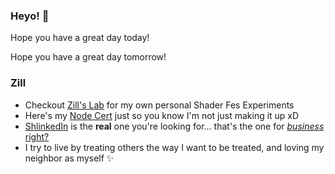 ### Heyo! 👋

Hope you have a great day today!

Hope you have a great day tomorrow!

### Zill
- Checkout [Zill's Lab](https://wswoodruff.github.io/zills-lab-site) for my own personal Shader Fes Experiments
- Here's my [Node Cert](https://www.credly.com/badges/dc107cd5-6665-4e41-9cf0-406a25a9813c) just so you know I'm not just making it up xD
- [ShlinkedIn](https://shlinkedin.com) is the **real** one you're looking for... that's the one for [_business_ right?](https://www.shlinkedin.com/sh/pancakedev)
- I try to live by treating others the way I want to be treated, and loving my neighbor as myself :sparkles:
